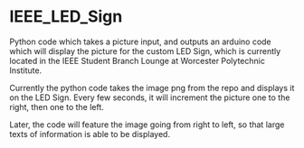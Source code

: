 # IEEE_LED_Sign

Python code which takes a picture input, and outputs an arduino code which will display the picture for the custom LED Sign, which is currently located in the IEEE Student Branch Lounge at Worcester Polytechnic Institute.

Currently the python code takes the image png from the repo and displays it on the LED Sign. Every few seconds, it will increment the picture one to the right, then one to the left.

Later, the code will feature the image going from right to left, so that large texts of information is able to be displayed.
